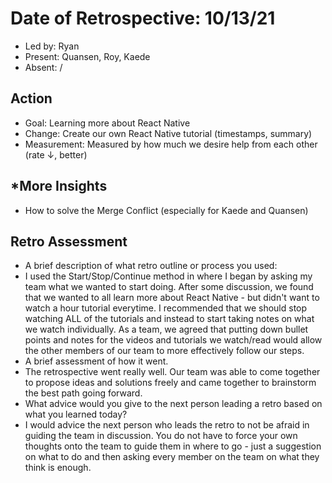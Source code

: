 # Date of Retrospective: 10/13/21

* Led by: Ryan
* Present: Quansen, Roy, Kaede
* Absent: /

## Action

* Goal: Learning more about React Native
* Change: Create our own React Native tutorial (timestamps, summary)
* Measurement: Measured by how much we desire help from each other (rate $\downarrow$, better)

## *More Insights

* How to solve the Merge Conflict (especially for Kaede and Quansen)

## Retro Assessment

* A brief description of what retro outline or process you used: 
* I used the Start/Stop/Continue method in where I began by asking my team what we wanted to start doing. After some discussion, we found that we wanted to all learn more about React Native - but didn't want to watch a hour tutorial everytime. I recommended that we should stop watching ALL of the tutorials and instead to start taking notes on what we watch individually. As a team, we agreed that putting down bullet points and notes for the videos and tutorials we watch/read would allow the other members of our team to more effectively follow our steps. 
* A brief assessment of how it went.
* The retrospective went really well. Our team was able to come together to propose ideas and solutions freely and came together to brainstorm the best path going forward.
* What advice would you give to the next person leading a retro
  based on what you learned today?
* I would advice the next person who leads the retro to not be afraid in guiding the team in discussion. You do not have to force your own thoughts onto the team to guide them in where to go - just a suggestion on what to do and then asking every member on the team on what they think is enough.